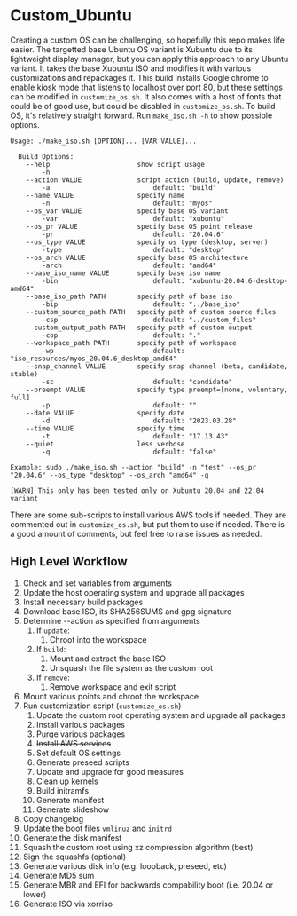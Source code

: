 # Custom_Ubuntu
Creating a custom OS can be challenging, so hopefully this repo makes life easier.  The targetted base Ubuntu OS variant is Xubuntu due to its lightweight display manager, but you can apply this approach to any Ubuntu variant.  It takes the base Xubuntu ISO and modifies it with various customizations and repackages it.  This build installs Google chrome to enable kiosk mode that listens to localhost over port 80, but these settings can be modified in `customize_os.sh`.  It also comes with a host of fonts that could be of good use, but could be disabled in `customize_os.sh`.  To build OS, it's relatively straight forward.  Run `make_iso.sh -h` to show possible options.

```
Usage: ./make_iso.sh [OPTION]... [VAR VALUE]...

  Build Options:
    --help                      show script usage
        -h
    --action VALUE              script action (build, update, remove)
        -a                          default: "build"
    --name VALUE                specify name
        -n                          default: "myos"
    --os_var VALUE              specify base OS variant
        -var                        default: "xubuntu"
    --os_pr VALUE               specify base OS point release
        -pr                         default: "20.04.6"
    --os_type VALUE             specify os type (desktop, server)
        -type                       default: "desktop"
    --os_arch VALUE             specify base OS architecture
        -arch                       default: "amd64"
    --base_iso_name VALUE       specify base iso name
        -bin                        default: "xubuntu-20.04.6-desktop-amd64"
    --base_iso_path PATH        specify path of base iso
        -bip                        default: "../base_iso"
    --custom_source_path PATH   specify path of custom source files
        -csp                        default: "../custom_files"
    --custom_output_path PATH   specify path of custom output
        -cop                        default: "."
    --workspace_path PATH       specify path of workspace
        -wp                         default: "iso_resources/myos_20.04.6_desktop_amd64"
    --snap_channel VALUE        specify snap channel (beta, candidate, stable)
        -sc                         default: "candidate"
    --preempt VALUE             specify type preempt=[none, voluntary, full]
        -p                          default: ""
    --date VALUE                specify date
        -d                          default: "2023.03.28"
    --time VALUE                specify time
        -t                          default: "17.13.43"
    --quiet                     less verbose
        -q                          default: "false"

Example: sudo ./make_iso.sh --action "build" -n "test" --os_pr "20.04.6" --os_type "desktop" --os_arch "amd64" -q

[WARN] This only has been tested only on Xubuntu 20.04 and 22.04 variant
```


There are some sub-scripts to install various AWS tools if needed.  They are commented out in `customize_os.sh`, but put them to use if needed.  There is a good amount of comments, but feel free to raise issues as needed.


## High Level Workflow
1. Check and set variables from arguments
1. Update the host operating system and upgrade all packages
1. Install necessary build packages
1. Download base ISO, its SHA256SUMS and gpg signature
1. Determine --action as specified from arguments
    1. If `update`:
        1. Chroot into the workspace
    1. If `build`:
        1. Mount and extract the base ISO
        1. Unsquash the file system as the custom root
    1. If `remove`:
        1. Remove workspace and exit script
1. Mount various points and chroot the workspace
1. Run customization script (`customize_os.sh`)
    1. Update the custom root operating system and upgrade all packages
    1. Install various packages
    1. Purge various packages
    1. ~~Install AWS services~~
    1. Set default OS settings
    1. Generate preseed scripts
    1. Update and upgrade for good measures
    1. Clean up kernels
    1. Build initramfs
    1. Generate manifest
    1. Generate slideshow
1. Copy changelog
1. Update the boot files `vmlinuz` and `initrd`
1. Generate the disk manifest
1. Squash the custom root  using xz compression algorithm (best)
1. Sign the squashfs (optional)
1. Generate various disk info (e.g. loopback, preseed, etc)
1. Generate MD5 sum
1. Generate MBR and EFI for backwards compability boot (i.e. 20.04 or lower)
1. Generate ISO via xorriso